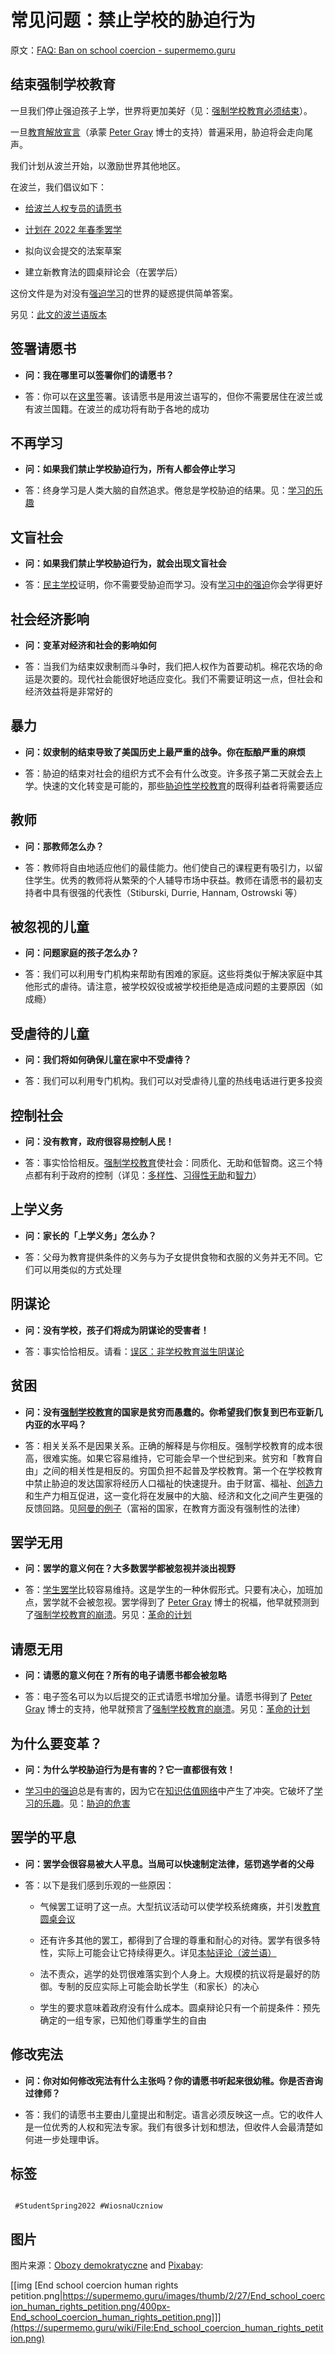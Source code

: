 # 常见问题：禁止学校的胁迫行为

原文：[FAQ: Ban on school coercion - supermemo.guru](https://supermemo.guru/wiki/FAQ:_Ban_on_school_coercion)

## 结束强制学校教育

一旦我们停止强迫孩子上学，世界将更加美好（见：[强制学校教育必须结束](https://supermemo.guru/wiki/Compulsory_schooling_must_end)）。

一旦[教育解放宣言](https://supermemo.guru/wiki/Declaration_of_Educational_Emancipation)（承蒙 [Peter Gray](https://supermemo.guru/wiki/Peter_Gray) 博士的支持）普遍采用，胁迫将会走向尾声。

我们计划从波兰开始，以激励世界其他地区。

在波兰，我们倡议如下：

- [给波兰人权专员的请愿书](https://supermemo.guru/wiki/Petition_to_the_Ombudsman_to_End_School_Coercion)

- [计划在 2022 年春季罢学](https://supermemo.guru/wiki/Student_Spring_2022)

- 拟向议会提交的法案草案

- 建立新教育法的圆桌辩论会（在罢学后）

这份文件是为对没有[强迫学习](https://supermemo.guru/wiki/Coercion_in_learning)的世界的疑惑提供简单答案。

另见：[此文的波兰语版本](https://supermemo.guru/wiki/Pytania_i_odpowiedzi:_Koniec_Przymusu_Szkolnego)

## 签署请愿书

- **问：我在哪里可以签署你们的请愿书？** 

- 答：你可以在[这里](https://secure.avaaz.org/community_petitions/pl/rzecznik_praw_obywatelskich_prof_marcin_wiacek_szkolnictwo_bez_przymusu/?wUGJysb&utm_source=sharetools&utm_medium=twitter&utm_campaign=petition-1260503-szkolnictwo_bez_przymusu&utm_term=UGJysb%2Bpl)签署。该请愿书是用波兰语写的，但你不需要居住在波兰或有波兰国籍。在波兰的成功将有助于各地的成功

## 不再学习

- **问：如果我们禁止学校胁迫行为，所有人都会停止学习** 

- 答：终身学习是人类大脑的自然追求。倦怠是学校胁迫的结果。见：[学习的乐趣](https://supermemo.guru/wiki/Pleasure_of_learning)

## 文盲社会

- **问：如果我们禁止学校胁迫行为，就会出现文盲社会** 

- 答：[民主学校](https://supermemo.guru/wiki/Democratic_school)证明，你不需要受胁迫而学习。没有[学习中的强迫](https://supermemo.guru/wiki/Coercion_in_learning)你会学得更好

## 社会经济影响

- **问：变革对经济和社会的影响如何** 

- 答：当我们为结束奴隶制而斗争时，我们把人权作为首要动机。棉花农场的命运是次要的。现代社会能很好地适应变化。我们不需要证明这一点，但社会和经济效益将是非常好的

## 暴力

- **问：奴隶制的结束导致了美国历史上最严重的战争。你在酝酿严重的麻烦** 

- 答：胁迫的结束对社会的组织方式不会有什么改变。许多孩子第二天就会去上学。快速的文化转变是可能的，那些[胁迫性学校教育](https://supermemo.guru/wiki/Coercive_schooling)的既得利益者将需要适应

## 教师

- **问：那教师怎么办？** 

- 答：教师将自由地适应他们的最佳能力。他们使自己的课程更有吸引力，以留住学生。优秀的教师将从繁荣的个人辅导市场中获益。教师在请愿书的最初支持者中具有很强的代表性（Stiburski, Durrie, Hannam, Ostrowski 等）

## 被忽视的儿童

- **问：问题家庭的孩子怎么办？** 

- 答：我们可以利用专门机构来帮助有困难的家庭。这些将类似于解决家庭中其他形式的虐待。请注意，被学校奴役或被学校拒绝是造成问题的主要原因（如成瘾）

## 受虐待的儿童

- **问：我们将如何确保儿童在家中不受虐待？** 

- 答：我们可以利用专门机构。我们可以对受虐待儿童的热线电话进行更多投资

## 控制社会

- **问：没有教育，政府很容易控制人民！** 

- 答：事实恰恰相反。[强制学校教育](https://supermemo.guru/wiki/Compulsory_schooling)使社会：同质化、无助和低智商。这三个特点都有利于政府的控制（详见：[多样性](https://supermemo.guru/wiki/Diversity)、[习得性无助](https://supermemo.guru/wiki/Learned_helplessness)和[智力](https://supermemo.guru/wiki/Intelligence)）

## 上学义务

- **问：家长的「上学义务」怎么办？** 

- 答：父母为教育提供条件的义务与为子女提供食物和衣服的义务并无不同。它们可以用类似的方式处理

## 阴谋论

- **问：没有学校，孩子们将成为阴谋论的受害者！** 

- 答：事实恰恰相反。请看：[误区：非学校教育滋生阴谋论](https://supermemo.guru/wiki/Myth:_Unschooling_breeds_conspiracy_theories)

## 贫困

- **问：没有[强制学校教育](https://supermemo.guru/wiki/Compulsory_schooling)的国家是贫穷而愚蠢的。你希望我们恢复到巴布亚新几内亚的水平吗？** 

- 答：相关关系不是因果关系。正确的解释是与你相反。强制学校教育的成本很高，很难实施。如果它容易维持，它可能会早一个世纪到来。贫穷和「教育自由」之间的相关性是相反的。穷国负担不起普及学校教育。第一个在学校教育中禁止胁迫的发达国家将经历人口福祉的快速提升。由于财富、福祉、[创造力](https://supermemo.guru/wiki/Creativity)和生产力相互促进，这一变化将在发展中的大脑、经济和文化之间产生更强的反馈回路。见[阿曼的例子](https://en.wikipedia.org/wiki/Education_in_Oman)（富裕的国家，在教育方面没有强制性的法律）

## 罢学无用

- **问：罢学的意义何在？大多数罢学都被忽视并淡出视野** 

- 答：[学生罢学](https://supermemo.guru/wiki/Student_Spring_2022)比较容易维持。这是学生的一种休假形式。只要有决心，加班加点，罢学就不会被忽视。罢学得到了 [Peter Gray](https://supermemo.guru/wiki/Peter_Gray) 博士的祝福，他早就预测到了[强制学校教育的崩溃](https://supermemo.guru/wiki/Gray:_Coercive_school_system_will_collapse_soon)。另见：[革命的计划](https://supermemo.guru/wiki/Plan_for_the_Revolution)

## 请愿无用

- **问：请愿的意义何在？所有的电子请愿书都会被忽略** 

- 答：电子签名可以为以后提交的正式请愿书增加分量。请愿书得到了 [Peter Gray](https://supermemo.guru/wiki/Peter_Gray) 博士的支持，他早就预言了[强制学校教育的崩溃](https://supermemo.guru/wiki/Gray:_Coercive_school_system_will_collapse_soon)。另见：[革命的计划](https://supermemo.guru/wiki/Plan_for_the_Revolution)

## 为什么要变革？

- **问：为什么学校胁迫行为是有害的？它一直都很有效！** 

- [学习中的强迫](https://supermemo.guru/wiki/Coercion_in_learning)总是有害的，因为它在[知识估值网络](https://supermemo.guru/wiki/Knowledge_valuation_network)中产生了冲突。它破坏了[学习的乐趣](https://supermemo.guru/wiki/Pleasure_of_learning)。见：[胁迫的危害](https://supermemo.guru/wiki/File:Neural_competition_between_the_learn_drive_and_the_system_of_rewards_at_school.png)

## 罢学的平息

- **问：罢学会很容易被大人平息。当局可以快速制定法律，惩罚逃学者的父母** 

- 答：以下是我们感到乐观的一些原因：

  - 气候罢工证明了这一点。大型抗议活动可以使学校系统瘫痪，并引发[教育圆桌会议](https://supermemo.guru/wiki/Educational_round_table)

  - 还有许多其他的罢工，都得到了合理的尊重和耐心的对待。罢学有很多特性，实际上可能会让它持续得更久。详见[本帖评论（波兰语）](https://www.facebook.com/groups/741918749980449/posts/1029813437857644/)

  - 法不责众，逃学的处罚很难落实到个人身上。大规模的抗议将是最好的防御。专制的反应实际上可能会助长学生（和家长）的决心

  - 学生的要求意味着政府没有什么成本。圆桌辩论只有一个前提条件：预先确定的一组专家，已知他们尊重学生的自由

## 修改宪法

- **问：你对如何修改宪法有什么主张吗？你的请愿书听起来很幼稚。你是否咨询过律师？** 

- 答：我们的请愿书主要由儿童提出和制定。语言必须反映这一点。它的收件人是一位优秀的人权和宪法专家。我们有很多计划和想法，但收件人会最清楚如何进一步处理申诉。

## 标签

```

 #StudentSpring2022 #WiosnaUczniow

```

## 图片

图片来源：[Obozy demokratyczne](https://www.facebook.com/obozydemokratyczne) and [Pixabay](https://pixabay.com/):

[[img [End school coercion human rights petition.png|https://supermemo.guru/images/thumb/2/27/End_school_coercion_human_rights_petition.png/400px-End_school_coercion_human_rights_petition.png]]](https://supermemo.guru/wiki/File:End_school_coercion_human_rights_petition.png)